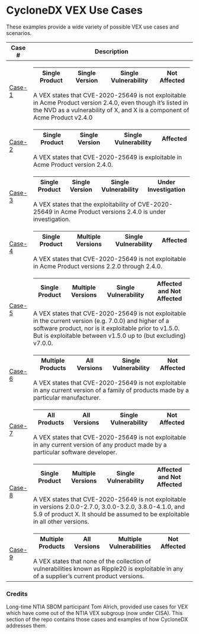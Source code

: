 # CycloneDX VEX Use Cases

These examples provide a wide variety of possible VEX use cases and scenarios.

| Case # | Description |
|------|------|
| [Case-1](Case-1) | <table><thead><tr><th>Single Product</th><th>Single Version</th><th>Single Vulnerability</th><th>Not Affected</th></tr></thead></table>A VEX states that CVE-2020-25649 is not exploitable in Acme Product version 2.4.0, even though it’s listed in the NVD as a vulnerability of X, and X is a component of Acme Product v2.4.0 |
| [Case-2](Case-2) | <table><thead><tr><th>Single Product</th><th>Single Version</th><th>Single Vulnerability</th><th>Affected</th></tr></thead></table>A VEX states that CVE-2020-25649 is exploitable in Acme Product version 2.4.0. |
| [Case-3](Case-3) | <table><thead><tr><th>Single Product</th><th>Single Version</th><th>Single Vulnerability</th><th>Under Investigation</th></tr></thead></table>A VEX states that the exploitability of CVE-2020-25649 in Acme Product versions 2.4.0 is under investigation. |
| [Case-4](Case-4) | <table><thead><tr><th>Single Product</th><th>Multiple Versions</th><th>Single Vulnerability</th><th>Affected</th></tr></thead></table>A VEX states that CVE-2020-25649 is not exploitable in Acme Product versions 2.2.0 through 2.4.0. |
| [Case-5](Case-5) | <table><thead><tr><th>Single Product</th><th>Multiple Versions</th><th>Single Vulnerability</th><th>Affected and Not Affected</th></tr></thead></table>A VEX states that CVE-2020-25649 is not exploitable in the current version (e.g. 7.0.0) and higher of a software product, nor is it exploitable prior to v1.5.0. But is exploitable between v1.5.0 up to (but excluding) v7.0.0. |
| [Case-6](Case-6) | <table><thead><tr><th>Multiple Products</th><th>All Versions</th><th>Single Vulnerability</th><th>Not Affected</th></tr></thead></table>A VEX states that CVE-2020-25649 is not exploitable in any current version of a family of products made by a particular manufacturer. |
| [Case-7](Case-7) | <table><thead><tr><th>All Products</th><th>All Versions</th><th>Single Vulnerability</th><th>Not Affected</th></tr></thead></table>A VEX states that CVE-2020-25649 is not exploitable in any current version of any product made by a particular software developer. |
| [Case-8](Case-8) | <table><thead><tr><th>Single Product</th><th>Multiple Versions</th><th>Single Vulnerability</th><th>Affected and Not Affected</th></tr></thead></table>A VEX states that CVE-2020-25649 is not exploitable in versions 2.0.0-2.7.0, 3.0.0-3.2.0, 3.8.0-4.1.0, and 5.9 of product X. It should be assumed to be exploitable in all other versions. |
| [Case-9](Case-9) | <table><thead><tr><th>Multiple Products</th><th>All Versions</th><th>Multiple Vulnerabilities</th><th>Not Affected</th></tr></thead></table>A VEX states that none of the collection of vulnerabilities known as Ripple20 is exploitable in any of a supplier’s current product versions. |

### Credits

Long-time NTIA SBOM participant Tom Alrich, provided use cases for VEX which have come out of the
NTIA VEX subgroup (now under CISA). This section of the repo contains those cases and examples of how CycloneDX addresses them.
